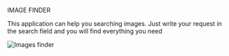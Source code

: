 IMAGE FINDER

This application can help you searching images. Just write your request in the search field and you will find everything you need

![Images finder](https://github.com/Kateryna0715/goit-react-hw-04-images/assets/132934786/79751e4d-c667-4626-b004-1e0f03fdf0b2)
